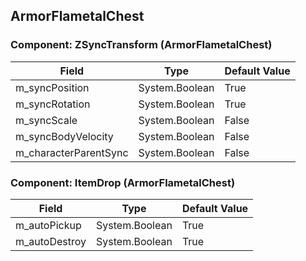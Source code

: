 ## ArmorFlametalChest

### Component: ZSyncTransform (ArmorFlametalChest)

|Field|Type|Default Value|
|---|---|---|
|m_syncPosition|System.Boolean|True|
|m_syncRotation|System.Boolean|True|
|m_syncScale|System.Boolean|False|
|m_syncBodyVelocity|System.Boolean|False|
|m_characterParentSync|System.Boolean|False|

### Component: ItemDrop (ArmorFlametalChest)

|Field|Type|Default Value|
|---|---|---|
|m_autoPickup|System.Boolean|True|
|m_autoDestroy|System.Boolean|True|

